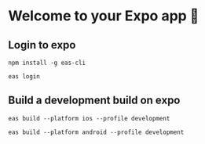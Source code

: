 # Welcome to your Expo app 👋


## Login to expo
```
npm install -g eas-cli

eas login
```

## Build a development build on expo
```
eas build --platform ios --profile development

eas build --platform android --profile development

```